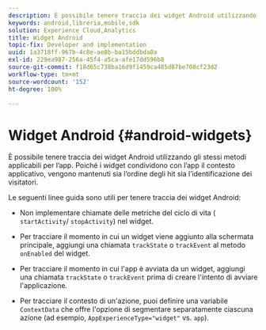 ```yaml
---
description: È possibile tenere traccia dei widget Android utilizzando gli stessi metodi applicabili per l’app. Poiché i widget condividono con l’app il contesto applicativo, vengono mantenuti sia l’ordine degli hit sia l’identificazione dei visitatori.
keywords: android,libreria,mobile,sdk
solution: Experience Cloud,Analytics
title: Widget Android
topic-fix: Developer and implementation
uuid: 1a3718ff-967b-4c8e-ae0b-ba15bddbda0a
exl-id: 229ea987-256a-45f4-a5ca-afe17dd596b8
source-git-commit: f18d65c738ba16d9f1459ca485d87be708cf23d2
workflow-type: tm+mt
source-wordcount: '152'
ht-degree: 100%

---
```


# Widget Android {#android-widgets}

È possibile tenere traccia dei widget Android utilizzando gli stessi metodi applicabili per l’app. Poiché i widget condividono con l’app il contesto applicativo, vengono mantenuti sia l’ordine degli hit sia l’identificazione dei visitatori.

Le seguenti linee guida sono utili per tenere traccia dei widget Android:

* Non implementare chiamate delle metriche del ciclo di vita ( `startActivity`/ `stopActivity`) nel widget.

* Per tracciare il momento in cui un widget viene aggiunto alla schermata principale, aggiungi una chiamata `trackState` o `trackEvent` al metodo `onEnabled` del widget.

* Per tracciare il momento in cui l&#39;app è avviata da un widget, aggiungi una chiamata `trackState` o `trackEvent` prima di creare l&#39;intento di avviare l&#39;applicazione.

* Per tracciare il contesto di un&#39;azione, puoi definire una variabile `ContextData` che offre l&#39;opzione di segmentare separatamente ciascuna azione (ad esempio, `AppExperienceType="widget"` vs. `app`).

